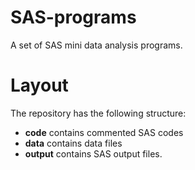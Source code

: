 # SAS-programs
A set of SAS mini data analysis programs.

# Layout
The repository has the following structure:
* **code** contains commented SAS codes
* **data** contains data files 
* **output** contains SAS output files.


